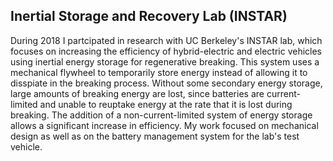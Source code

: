## Inertial Storage and Recovery Lab (INSTAR)

During 2018 I partcipated in research with UC Berkeley's INSTAR lab, which focuses on increasing the efficiency of hybrid-electric and electric vehicles using inertial energy storage for regenerative breaking. This system uses a mechanical flywheel to temporarily store energy instead of allowing it to disspiate in the breaking process. Without some secondary energy storage, large amounts of breaking energy are lost, since batteries are current-limited and unable to reuptake energy at the rate that it is lost during breaking. The addition of a non-current-limited system of energy storage allows a significant increase in efficiency. My work focused on mechanical design as well as on the battery management system for the lab's test vehicle.
